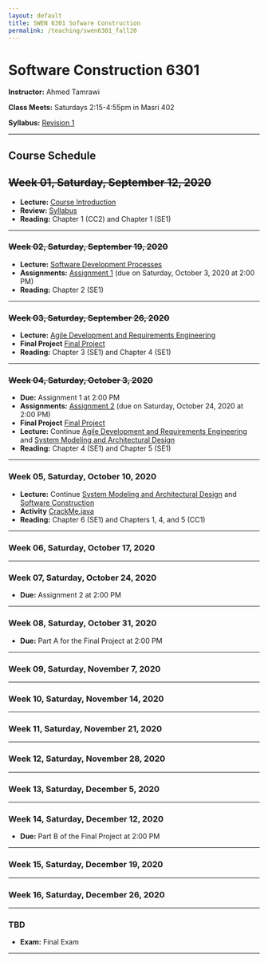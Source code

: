 ```yaml
---
layout: default
title: SWEN 6301 Sofware Construction
permalink: /teaching/swen6301_fall20
---
```


# Software Construction 6301

**Instructor:** Ahmed Tamrawi

**Class Meets:** Saturdays 2:15-4:55pm in Masri 402

**Syllabus:** [Revision 1](/teaching/swen6301-fall20/SWEN6301-syllabus-fall2020.pdf)

<!--**[Anonymous Feedback](https://docs.google.com/forms/d/e/1FAIpQLSdwe6CQ1RbXK8Yp09B73LBvPRauZdRQHwjDbOXswe8BXaZhUg/viewform?usp=sf_link)**-->


---

## Course Schedule

## ~~Week 01, Saturday, September 12, 2020~~
- **Lecture:** [Course Introduction](/teaching/swen6301-fall20/SWEN6301_Module_01.pdf)
- **Review:** [Syllabus](/teaching/swen6301-fall20/SWEN6301-syllabus-fall2020.pdf)
- **Reading:** Chapter 1 (CC2) and Chapter 1 (SE1)

---

### ~~Week 02, Saturday, September 19, 2020~~
- **Lecture:** [Software Development Processes](/teaching/swen6301-fall20/SWEN6301_Module_02.pdf)
- **Assignments:** [Assignment 1](teaching/swen6301-fall20/SWEN6301-Assignment1.pdf) (due on Saturday, October 3, 2020 at 2:00 PM)
- **Reading:** Chapter 2 (SE1)

---

### ~~Week 03, Saturday, September 26, 2020~~
- **Lecture:** [Agile Development and Requirements Engineering](/teaching/swen6301-fall20/SWEN6301_Module_03.pdf)
- **Final Project** [Final Project](teaching/swen6301-fall20/SWEN6301-Project.pdf)
- **Reading:** Chapter 3 (SE1) and Chapter 4 (SE1)

---

### ~~Week 04, Saturday, October 3, 2020~~
- **Due:** Assignment 1 at 2:00 PM
- **Assignments:** [Assignment 2](teaching/swen6301-fall20/SWEN6301-Assignment2.pdf) (due on Saturday, October 24, 2020 at 2:00 PM)
- **Final Project** [Final Project](teaching/swen6301-fall20/SWEN6301-Project.pdf)
- **Lecture:** Continue [Agile Development and Requirements Engineering](/teaching/swen6301-fall20/SWEN6301_Module_03.pdf) and [System Modeling and Architectural Design](/teaching/swen6301-fall20/SWEN6301_Module_04.pdf)
- **Reading:** Chapter 4 (SE1) and Chapter 5 (SE1)

---

### Week 05, Saturday, October 10, 2020
- **Lecture:** Continue [System Modeling and Architectural Design](/teaching/swen6301-fall20/SWEN6301_Module_04.pdf) and [Software Construction](/teaching/swen6301-fall20/SWEN6301_Module_05.pdf)
- **Activity** [CrackMe.java](https://gist.github.com/atamrawi/be5f2c23641f00c2cba41f0b6c6e7f62)
- **Reading:** Chapter 6 (SE1) and Chapters 1, 4, and 5 (CC1)

---

### Week 06, Saturday, October 17, 2020

---

### Week 07, Saturday, October 24, 2020
- **Due:** Assignment 2 at 2:00 PM

---

### Week 08, Saturday, October 31, 2020
- **Due:** Part A for the Final Project at 2:00 PM

---

### Week 09, Saturday, November 7, 2020

---

### Week 10, Saturday, November 14, 2020

---

### Week 11, Saturday, November 21, 2020

---

### Week 12, Saturday, November 28, 2020

---

### Week 13, Saturday, December 5, 2020

---

### Week 14, Saturday, December 12, 2020
- **Due:** Part B of the Final Project at 2:00 PM

---

### Week 15, Saturday, December 19, 2020

---

### Week 16, Saturday, December 26, 2020

---

### TBD
- **Exam:** Final Exam

---
